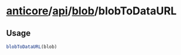 # [anticore](../../../../../#reference)/[api](../../#reference)/[blob](../#reference)/<a name="reference">blobToDataURL</a>

## Usage

```js
blobToDataURL(blob)
```